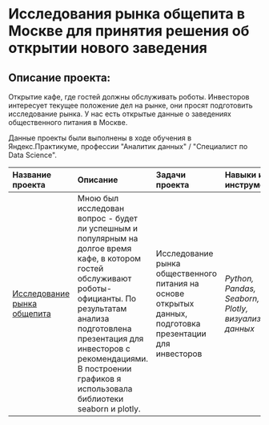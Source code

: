 # Исследования рынка общепита в Москве для принятия решения об открытии нового заведения

## Описание проекта: 
Открытие кафе, где гостей должны обслуживать роботы. Инвесторов интересует текущее положение дел на рынке, они просят подготовить исследование рынка. У нас есть открытые данные о заведениях общественного питания в Москве.

Данные проекты были выполнены в ходе обучения в Яндекс.Практикуме, профессии "Аналитик данных" / "Специалист по Data Science".

| Название проекта | Описание | Задачи проекта | Навыки и инструменты |
| :---------------------- | :---------------------- | :---------------------- |:---------------------- |
| [Исследование рынка общепита](https://github.com/AlenaKudekova/Portfolio/blob/main/рынок%20заведений%20общепита/Рынок%20заведений%20общественного%20питания.ipynb) | Мною был исследован вопрос - будет ли успешным и популярным на долгое время кафе, в котором гостей обслуживают роботы-официанты. По результатам анализа подготовлена презентация для инвесторов с рекомендациями. В построении графиков я использовала библиотеки seaborn и plotly.  | Исследование рынка общественного питания на основе открытых данных, подготовка презентации для инвесторов | *Python, Pandas, Seaborn, Plotly, визуализация данных* |

